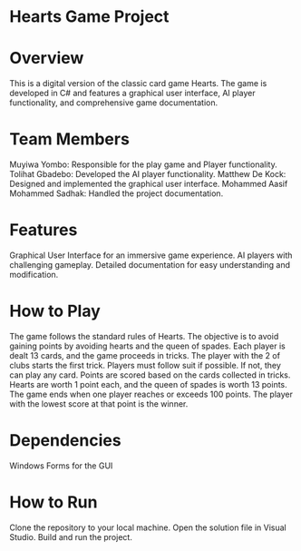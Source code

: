 
# Hearts Game Project
# Overview
This is a digital version of the classic card game Hearts. The game is developed in C# and features a graphical user interface, AI player functionality, and comprehensive game documentation.

# Team Members
Muyiwa Yombo: Responsible for the play game and Player functionality.
Tolihat Gbadebo: Developed the AI player functionality.
Matthew De Kock: Designed and implemented the graphical user interface.
Mohammed Aasif Mohammed Sadhak: Handled the project documentation.
# Features
Graphical User Interface for an immersive game experience.
AI players with challenging gameplay.
Detailed documentation for easy understanding and modification.
# How to Play
The game follows the standard rules of Hearts. The objective is to avoid gaining points by avoiding hearts and the queen of spades.
Each player is dealt 13 cards, and the game proceeds in tricks. The player with the 2 of clubs starts the first trick.
Players must follow suit if possible. If not, they can play any card.
Points are scored based on the cards collected in tricks. Hearts are worth 1 point each, and the queen of spades is worth 13 points.
The game ends when one player reaches or exceeds 100 points. The player with the lowest score at that point is the winner.
# Dependencies
Windows Forms for the GUI
# How to Run
Clone the repository to your local machine.
Open the solution file in Visual Studio.
Build and run the project.

